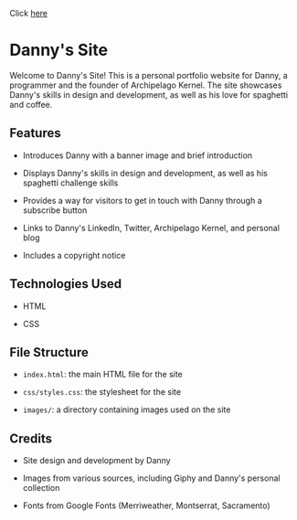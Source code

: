 
Click [here](https://enweazudaniel.github.io/CSS-My-Site/)
# Danny's Site

Welcome to Danny's Site! This is a personal portfolio website for Danny, a programmer and the founder of Archipelago Kernel. The site showcases Danny's skills in design and development, as well as his love for spaghetti and coffee.

## Features

- Introduces Danny with a banner image and brief introduction

- Displays Danny's skills in design and development, as well as his spaghetti challenge skills

- Provides a way for visitors to get in touch with Danny through a subscribe button

- Links to Danny's LinkedIn, Twitter, Archipelago Kernel, and personal blog

- Includes a copyright notice

## Technologies Used

- HTML

- CSS

## File Structure

- `index.html`: the main HTML file for the site

- `css/styles.css`: the stylesheet for the site

- `images/`: a directory containing images used on the site

## Credits

- Site design and development by Danny

- Images from various sources, including Giphy and Danny's personal collection

- Fonts from Google Fonts (Merriweather, Montserrat, Sacramento)

